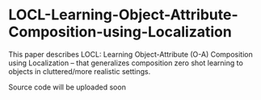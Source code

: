 # LOCL-Learning-Object-Attribute-Composition-using-Localization
This paper describes LOCL: Learning Object-Attribute (O-A) Composition using Localization – that generalizes composition zero shot learning to objects in cluttered/more realistic settings.


Source code will be uploaded soon
